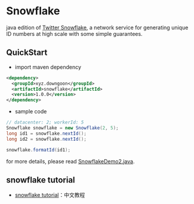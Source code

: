 # Snowflake

java edition of [Twitter Snowflake](https://github.com/twitter/snowflake), a network service for generating unique ID numbers at high scale with some simple guarantees.

## QuickStart

- import maven dependency

``` xml
<dependency>
  <groupId>xyz.downgoon</groupId>
  <artifactId>snowflake</artifactId>
  <version>1.0.0</version>
</dependency>
```

- sample code

``` java
// datacenter: 2; workerId: 5
Snowflake snowflake = new Snowflake(2, 5);
long id1 = snowflake.nextId();
long id2 = snowflake.nextId();

snowflake.formatId(id1);
```

for more details, please read [SnowflakeDemo2.java](src/test/java/xyz/downgoon/snowflake/SnowflakeDemo2.java).

## snowflake tutorial

- [snowflake tutorial](docs/SnowflakeTutorial_zh_CN.md)：中文教程
